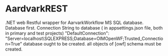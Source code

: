 # AardvarkREST
.NET web Restful wrapper for AarvarkWorkflow MS SQL database. Database first.
Connection String to database ( in appsettings.json file, both in primary and test projects)
	    "DefaultConnection": "Server=localhost\\SQLEXPRESS;Database=OIMOpenWF;Trusted_Connection=True"
database ought to be created.
all objects of [owf] schema must be created.
 
